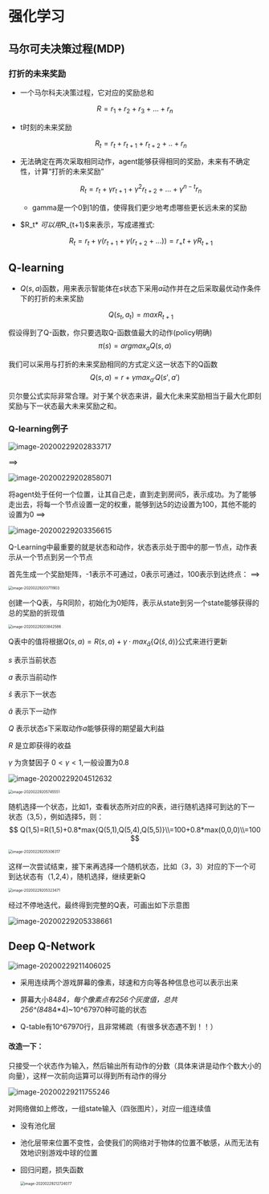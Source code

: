 # 强化学习

## 马尔可夫决策过程(MDP)

### 打折的未来奖励  

* 一个马尔科夫决策过程，它对应的奖励总和

$$
R = r_1+r_2+r_3+...+r_n
$$

* t时刻的未来奖励

  $$
  R_t = r_t+r_{t+1}+r_{t+2}+..+r_n​
  $$
  
* 无法确定在两次采取相同动作，agent能够获得相同的奖励，未来有不确定性，计算“打折的未来奖励”

  $$
  R_t=r_t+ \gamma r_{t+1}+ \gamma^2r_{t+2}+...+ \gamma^{n-t}r_n
  $$

  * gamma是一个0到1的值，使得我们更少地考虑哪些更长远未来的奖励

* $R_t* $可以用$R_{t+1}$来表示，写成递推式:

  $$
  R_t=r_t+\gamma(r_{t+1}+\gamma(r_{t+2}+...))=r_+t+\gamma R_{t+1}
  $$
  



## Q-learning

* $Q(s, a)$函数，用来表示智能体在$s$状态下采用$a$动作并在之后采取最优动作条件下的打折的未来奖励

  $$
  Q(s_t,a_t)=maxR_{t+1}
  $$
  

假设得到了Q-函数，你只要选取Q-函数值最大的动作(policy明确)
$$
\pi(s)=argmax_aQ(s,a)
$$


我们可以采用与打折的未来奖励相同的方式定义这一状态下的Q函数
$$
Q(s, a)=r+\gamma max_{a'}Q(s',a')
$$


贝尔曼公式实际非常合理。对于某个状态来讲，最大化未来奖励相当于最大化即刻奖励与下一状态最大未来奖励之和。

### Q-learning例子

![image-20200229202833717](D:\Deep_Learning_PyTorch\docs\image\image-20200229202833717.png)

==>

![image-20200229202858071](D:\Deep_Learning_PyTorch\docs\image\image-20200229202858071.png)

将agent处于任何一个位置，让其自己走，直到走到房间5，表示成功。为了能够走出去，将每一个节点设置一定的权重，能够到达5的边设置为100，其他不能的设置为0 ==>

![image-20200229203356615](D:\Deep_Learning_PyTorch\docs\image\image-20200229203356615.png)

Q-Learning中最重要的就是状态和动作，状态表示处于图中的那一节点，动作表示从一个节点到另一个节点

首先生成一个奖励矩阵，-1表示不可通过，0表示可通过，100表示到达终点： ==>

<img src="D:\Deep_Learning_PyTorch\docs\image\image-20200229203711903.png" alt="image-20200229203711903" style="zoom: 50%;" />

创建一个Q表，与R同阶，初始化为0矩阵，表示从state到另一个state能够获得的总的奖励的折现值

<img src="D:\Deep_Learning_PyTorch\docs\image\image-20200229203842586.png" alt="image-20200229203842586" style="zoom: 50%;" />

Q表中的值将根据$Q(s,a)=R(s,a)+\gamma·max_{\hat{a}}\{Q(\hat{s},\hat{a})\}$公式来进行更新

$s$ 表示当前状态

$a$ 表示当前动作

$\hat{s}$ 表示下一状态

$\hat{a}$ 表示下一动作

$Q$ 表示状态$s$下采取动作$a$能够获得的期望最大利益

$R$ 是立即获得的收益

$\gamma$ 为贪婪因子 $0<\gamma<1$,一般设置为0.8

![image-20200229204512632](D:\Deep_Learning_PyTorch\docs\image\image-20200229204512632.png)

<img src="D:\Deep_Learning_PyTorch\docs\image\image-20200229205745551.png" alt="image-20200229205745551" style="zoom:50%;" />

随机选择一个状态，比如1，查看状态所对应的R表，进行随机选择可到达的下一状态（3,5），例如选择5，则：
$$
Q(1,5)=R(1,5)+0.8*max{Q(5,1),Q(5,4),Q(5,5)}\\=100+0.8*max(0,0,0)\\=100
$$




<img src="D:\Deep_Learning_PyTorch\docs\image\image-20200229205306317.png" alt="image-20200229205306317" style="zoom:50%;" />

这样一次尝试结束，接下来再选择一个随机状态，比如（3，3）对应的下一个可到达状态有（1,2,4），随机选择，继续更新Q

<img src="D:\Deep_Learning_PyTorch\docs\image\image-20200229205323471.png" alt="image-20200229205323471" style="zoom:50%;" />

经过不停地迭代，最终得到完整的Q表，可画出如下示意图

![image-20200229205338661](D:\Deep_Learning_PyTorch\docs\image\image-20200229205338661.png)

## Deep Q-Network

![image-20200229211406025](D:\Deep_Learning_PyTorch\docs\image\image-20200229211406025.png)

* 采用连续两个游戏屏幕的像素，球速和方向等各种信息也可以表示出来

* 屏幕大小84*84，每个像素点有256个灰度值，总共256^(84*84*4)~10^67970种可能的状态
* Q-table有10^67970行，且非常稀疏（有很多状态遇不到！！）

#### 改造一下：

只接受一个状态作为输入，然后输出所有动作的分数（具体来讲是动作个数大小的向量），这样一次前向运算可以得到所有动作的得分

![image-20200229211755246](D:\Deep_Learning_PyTorch\docs\image\image-20200229211755246.png)

对网络做如上修改，一组state输入（四张图片），对应一组连续值

* 没有池化层
  
* 池化层带来位置不变性，会使我们的网络对于物体的位置不敏感，从而无法有效地识别游戏中球的位置
  
* 回归问题，损失函数

  <img src="D:\Deep_Learning_PyTorch\docs\image\image-20200229212724077.png" alt="image-20200229212724077" style="zoom:50%;" />



